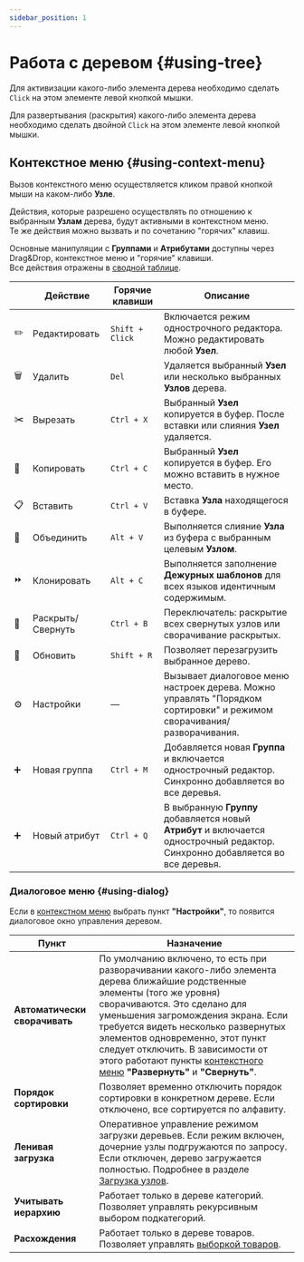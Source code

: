 ```yaml
---
sidebar_position: 1
---
```


# Работа с деревом {#using-tree}

Для активизации какого-либо элемента дерева необходимо сделать `Click` на этом элементе левой кнопкой мышки.

Для развертывания (раскрытия) какого-либо элемента дерева необходимо сделать двойной `Click` на этом элементе левой кнопкой мышки.

## Контекстное меню {#using-context-menu}

Вызов контекстного меню осуществляется кликом правой кнопкой мыши на каком-либо **Узле**.

Действия, которые разрешено осуществлять по отношению к выбранным **Узлам** дерева, будут активными в контекстном меню.  
Те же действия можно вызвать и по сочетанию "горячих" клавиш.

Основные манипуляции с **Группами** и **Атрибутами** доступны через Drag&Drop, контекстное меню и "горячие" клавиши.  
Все действия отражены в [сводной таблице](#using-summary).

|   | **Действие** | **Горячие клавиши** | **Описание** |
|---|------------|--------------------|--------------|
| ✏️ | Редактировать | `Shift + Click` | Включается режим однострочного редактора. Можно редактировать любой **Узел**. |
| 🗑️ | Удалить | `Del` | Удаляется выбранный **Узел** или несколько выбранных **Узлов** дерева. |
| ✂️ | Вырезать | `Ctrl + X` | Выбранный **Узел** копируется в буфер. После вставки или слияния **Узел** удаляется. |
| 📄 | Копировать | `Ctrl + C` | Выбранный **Узел** копируется в буфер. Его можно вставить в нужное место. |
| 📋 | Вставить | `Ctrl + V` | Вставка **Узла** находящегося в буфере. |
| 🔗 | Объединить | `Alt + V` | Выполняется слияние **Узла** из буфера с выбранным целевым **Узлом**. |
| ⏩ | Клонировать | `Alt + C` | Выполняется заполнение **Дежурных шаблонов** для всех языков идентичным содержимым. |
| 📂 | Раскрыть/Свернуть | `Ctrl + B` | Переключатель: раскрытие всех свернутых узлов или сворачивание раскрытых. |
| 🔄 | Обновить | `Shift + R` | Позволяет перезагрузить выбранное дерево. |
| ⚙️ | Настройки | — | Вызывает диалоговое меню настроек дерева. Можно управлять "Порядком сортировки" и режимом сворачивания/разворачивания. |
| ➕ | Новая группа | `Ctrl + M` | Добавляется новая **Группа** и включается однострочный редактор. Синхронно добавляется во все деревья. |
| ➕ | Новый атрибут | `Ctrl + Q` | В выбранную **Группу** добавляется новый **Атрибут** и включается однострочный редактор. Синхронно добавляется во все деревья. |

### Диалоговое меню {#using-dialog}

Если в [контекстном меню](#using-context-menu) выбрать пункт **"Настройки"**, то появится диалоговое окно управления деревом.

| **Пункт** | **Назначение** |
|-----------|--------------|
| **Автоматически сворачивать** | По умолчанию включено, то есть при разворачивании какого-либо элемента дерева ближайшие родственные элементы (того же уровня) сворачиваются. Это сделано для уменьшения загромождения экрана. Если требуется видеть несколько развернутых элементов одновременно, этот пункт следует отключить. В зависимости от этого работают пункты [контекстного меню](#using-context-menu) **"Развернуть"** и **"Свернуть"**. |
| **Порядок сортировки** | Позволяет временно отключить порядок сортировки в конкретном дереве. Если отключено, все сортируется по алфавиту. |
| **Ленивая загрузка** | Оперативное управление режимом загрузки деревьев. Если режим включен, дочерние узлы подгружаются по запросу. Если отключен, дерево загружается полностью. Подробнее в разделе [Загрузка узлов](theory.html#theory-loading). |
| **Учитывать иерархию** | Работает только в дереве категорий. Позволяет управлять рекурсивным выбором подкатегорий. |
| **Расхождения** | Работает только в дереве товаров. Позволяет управлять [выборкой товаров](theory.html#theory-product). |
